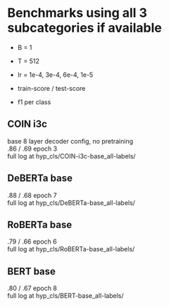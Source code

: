 # Benchmarks using all 3 subcategories if available

- B = 1
- T = 512
- lr = 1e-4, 3e-4, 6e-4, 1e-5

- train-score / test-score
- f1 per class

## COIN i3c
base 8 layer decoder config, no pretraining <br>
.86 / .69 epoch 3 <br>
full log at hyp_cls/COIN-i3c-base_all-labels/

## DeBERTa base
.88 / .68 epoch 7 <br>
full log at hyp_cls/DeBERTa-base_all-labels/

## RoBERTa base
.79 / .66 epoch 6 <br>
full log at hyp_cls/RoBERTa-base_all-labels/

## BERT base
.80 / .67 epoch 8 <br>
full log at hyp_cls/BERT-base_all-labels/

